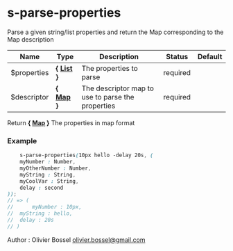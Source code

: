 # s-parse-properties

Parse a given string/list properties and return the Map corresponding to the Map description



Name  |  Type  |  Description  |  Status  |  Default
------------  |  ------------  |  ------------  |  ------------  |  ------------
$properties  |  **{ [List](http://www.sass-lang.com/documentation/file.SASS_REFERENCE.html#lists) }**  |  The properties to parse  |  required  |
$descriptor  |  **{ [Map](http://www.sass-lang.com/documentation/file.SASS_REFERENCE.html#maps) }**  |  The descriptor map to use to parse the properties  |  required  |

Return **{ [Map](http://www.sass-lang.com/documentation/file.SASS_REFERENCE.html#maps) }** The properties in map format

### Example
```scss
	s-parse-properties(10px hello -delay 20s, (
 	myNumber : Number,
 	myOtherNumber : Number,
 	myString : String,
 	myCoolVar : String,
 	delay : second
));
// => (
//  	myNumber : 10px,
// 	myString : hello,
// 	delay : 20s
// )
```
Author : Olivier Bossel <olivier.bossel@gmail.com>